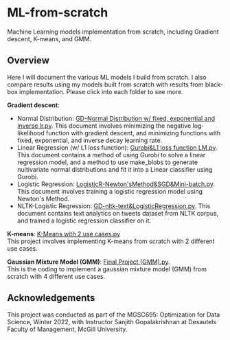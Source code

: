 # ML-from-scratch
Machine Learning models implementation from scratch, including Gradient descent, K-means, and GMM.

## Overview
Here I will document the various ML models I build from scratch. I also compare results using my models built from scratch with results from black-box implementation. Please click into each folder to see more.

**Gradient descent**: 
- Normal Distribution: [GD-Normal Distribution w/ fixed, exponential and inverse lr.py](https://github.com/angelach99/ML-from-scratch/blob/main/Gradient%20descent/GD-Normal%20Distribution%20w:%20fixed%2C%20exponential%20and%20inverse%20lr.py). This document involves minimizing the negative log-likelihood function with gradient descent, and minimizing functions with fixed, exponential, and inverse decay learning rate.
- Linear Regression (w/ L1 loss function): [Gurobi&L1 loss function LM.py](https://github.com/angelach99/ML-from-scratch/blob/main/Gradient%20descent/Gurobi%26L2%20loss%20function%20LM.py). This document contains a method of using Gurobi to solve a linear regression model, and a method to use make_blobs to generate nultivariate normal distributions and fit it into a Linear classifier using Gurobi.
- Logistic Regression: [LogisticR-Newton'sMethod&SGD&Mini-batch.py](https://github.com/angelach99/ML-from-scratch/blob/main/Gradient%20descent/LogisticR-Newton'sMethod%26SGD%26Mini-batch.py). This document involves training a logistic regression model using Newton's Method. 
- NLTK-Logistic Regression: [GD-nltk-text&LogisticRegression.py](https://github.com/angelach99/ML-from-scratch/blob/main/Gradient%20descent/GD-nltk-text%26LogisticRegression.py). This document contains text analytics on tweets dataset from NLTK corpus, and trained a logistic regression classifier on it.

**K-means**: [K-Means with 2 use cases.py](https://github.com/angelach99/ML-from-scratch/blob/main/K-means/K-Means%20with%202%20use%20cases.py)\
This project involves implementing K-means from scratch with 2 different use cases.

**Gaussian Mixture Model (GMM)**: [Final Project (GMM).py](https://github.com/angelach99/ML-from-scratch/blob/main/Gaussian%20Mixture%20Model/Final%20Project%20(GMM).py).\
This is the coding to implement a gaussian mixture model (GMM) from scratch with 4 different use cases.

## Acknowledgements

This project was conducted as part of the MGSC695: Optimization for Data Science, Winter 2022, with Instructor Sanjith Gopalakrishnan at Desautels Faculty of Management, McGill University.
